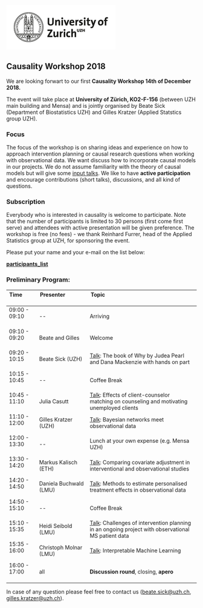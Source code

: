
![](uzh_logo_e_pos_web_main_zone.jpg)

## Causality Workshop 2018 

We are looking forwart to our first **Causality Workshop 14th of December 2018.** 

The event will take place at **University of Zürich, KO2-F-156** (between UZH main building and Mensa)  and is jointly organised by Beate Sick (Department of Biostatistics UZH) and Gilles Kratzer (Applied Statstics group UZH).

### Focus

The focus of the workshop is on sharing ideas and experience on how to approach intervention planning or causal research questions when working with observational data. We want discuss how to incorporate causal models in our projects. We do not assume familiarity with the theory of causal models but will give some [input talks](talks.md). We like to have **active participation** and encourage contributions (short talks), discussions, and all kind of questions.  

### Subscription
Everybody who is interested in causality is welcome to participate. Note that the number of participants is limited to 30 persons (first come first serve) and attendees with active presentation will be given preference.  The workshop is free (no fees) - we thank Reinhard Furrer, head of the Applied Statistics group at UZH, for sponsoring the event. 

Please put your  name and your e-mail on the list below:

  <a href="https://docs.google.com/spreadsheets/d/152oGwHph-zKIKvuVZOR4Ws36xfrmyrhaU6WT8BvJNNM/edit?usp=sharing">**participants_list**</a>

### Preliminary Program: 

Time &nbsp; &nbsp; &nbsp; &nbsp; &nbsp; &nbsp; &nbsp; &nbsp; &nbsp; &nbsp; &nbsp; | Presenter &nbsp; &nbsp; &nbsp; &nbsp; &nbsp;&nbsp; &nbsp; &nbsp; &nbsp; &nbsp; &nbsp; &nbsp; &nbsp; &nbsp; &nbsp; &nbsp;&nbsp; &nbsp; &nbsp; &nbsp; &nbsp; &nbsp; | Topic &nbsp; &nbsp; &nbsp; &nbsp; &nbsp; &nbsp; &nbsp; &nbsp; &nbsp; &nbsp; &nbsp;&nbsp; &nbsp; &nbsp; &nbsp; &nbsp; &nbsp; &nbsp; &nbsp; &nbsp; &nbsp; &nbsp;&nbsp; &nbsp; &nbsp; &nbsp; &nbsp; &nbsp; &nbsp; &nbsp; &nbsp; &nbsp; &nbsp; &nbsp; &nbsp; &nbsp; &nbsp; &nbsp; &nbsp; &nbsp; &nbsp; &nbsp; &nbsp; &nbsp; &nbsp; &nbsp;
---|---|---
09:00 - 09:10 <br><br/> | --        | Arriving
09:10 - 09:20 <br><br/> | Beate and Gilles | Welcome 
09:20 - 10:15 <br><br/> | Beate Sick (UZH) | [Talk](talks.md): The book of Why by Judea Pearl and Dana Mackenzie with hands on part
10:15 - 10:45 <br><br/> |  --  | Coffee Break
10:45 - 11:10 <br><br/> | Julia Casutt | [Talk](talks.md): Effects of client-counselor matching on counseling and motivating unemployed clients
11:10 - 12:00 <br><br/> | Gilles Kratzer (UZH) | [Talk](talks.md): Bayesian networks meet observational data 
12:00 - 13:30 <br><br/> | -- | Lunch at your own expense (e.g. Mensa UZH)
13:30 - 14:20 <br><br/> | Markus Kalisch (ETH) | [Talk](talks.md): Comparing covariate adjustment in interventional and observational studies
14:20 - 14:50 <br><br/>  |  Daniela Buchwald (LMU) | [Talk](talks.md): Methods to estimate personalised treatment effects in observational data
14:50 - 15:10 <br><br/> |  --  | Coffee Break
15:10 - 15:35 <br><br/>  | Heidi Seibold (LMU) | [Talk](talks.md): Challenges of intervention planning in an ongoing project with observational MS patient data
15:35 - 16:00 <br><br/>  |  Christoph Molnar (LMU) | [Talk](talks.md): Interpretable Machine Learning
16:00 - 17:00 <br><br/> | all |  **Discussion round**, closing, **apero**



In case of any question please feel free to contact us (beate.sick@uzh.ch, gilles.kratzer@uzh.ch).
